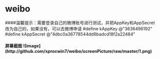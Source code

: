 # weibo
####温馨提示：需要登录自己的微博账号进行测试，并把AppKey和AppSecret改为自己的，如果没有，可以去微博申请
    #define kAppKey @"3636496192"
    #define kAppSecret @"4dbc0a36778544dd6badcd18f2a22484"
  
<h4>屏幕截图
![image](http://github.com/xprocwin7/weibo/screenPicture/raw/master/1.png)
